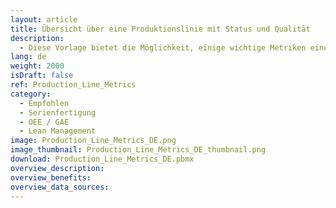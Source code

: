 ```yaml
---
layout: article
title: Übersicht über eine Produktionslinie mit Status und Qualität
description: 
  - Diese Vorlage bietet die Möglichkeit, einige wichtige Metriken einer einzelnen Produktionslinie einfach und unkompliziert abzubilden. Diese sind beispielsweise das Qualitätslevel des aktuellen Zyklus, die Zykluslänge oder die Gesamtanlageneffektivität. Durch das Ersetzen des Timer-Scripts sowie der Variablen, können Sie diese Visualisierung für Ihre Zwecke nutzen.
lang: de
weight: 2000
isDraft: false
ref: Production_Line_Metrics
category:
  - Empfohlen
  - Serienfertigung
  - OEE / GAE
  - Lean Management
image: Production_Line_Metrics_DE.png
image_thumbnail: Production_Line_Metrics_DE_thumbnail.png
download: Production_Line_Metrics_DE.pbmx
overview_description:
overview_benefits:
overview_data_sources:
---
```

